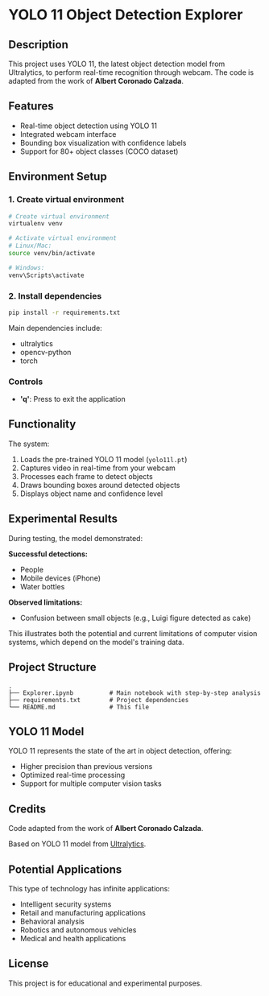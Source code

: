 # YOLO 11 Object Detection Explorer

## Description

This project uses YOLO 11, the latest object detection model from Ultralytics, to perform real-time recognition through webcam. The code is adapted from the work of **Albert Coronado Calzada**.

## Features

- Real-time object detection using YOLO 11
- Integrated webcam interface
- Bounding box visualization with confidence labels
- Support for 80+ object classes (COCO dataset)

## Environment Setup

### 1. Create virtual environment

```bash
# Create virtual environment
virtualenv venv 

# Activate virtual environment
# Linux/Mac:
source venv/bin/activate

# Windows:
venv\Scripts\activate
```

### 2. Install dependencies

```bash
pip install -r requirements.txt
```

Main dependencies include:
- ultralytics
- opencv-python
- torch

### Controls

- **'q'**: Press to exit the application

## Functionality

The system:

1. Loads the pre-trained YOLO 11 model (`yolo11l.pt`)
2. Captures video in real-time from your webcam
3. Processes each frame to detect objects
4. Draws bounding boxes around detected objects
5. Displays object name and confidence level

## Experimental Results

During testing, the model demonstrated:

**Successful detections:**
- People
- Mobile devices (iPhone)
- Water bottles

**Observed limitations:**
- Confusion between small objects (e.g., Luigi figure detected as cake)

This illustrates both the potential and current limitations of computer vision systems, which depend on the model's training data.

## Project Structure

```
.
├── Explorer.ipynb          # Main notebook with step-by-step analysis
├── requirements.txt        # Project dependencies
└── README.md               # This file
```

## YOLO 11 Model

YOLO 11 represents the state of the art in object detection, offering:
- Higher precision than previous versions
- Optimized real-time processing
- Support for multiple computer vision tasks

## Credits

Code adapted from the work of **Albert Coronado Calzada**.

Based on YOLO 11 model from [Ultralytics](https://docs.ultralytics.com/models/yolo11/).

## Potential Applications

This type of technology has infinite applications:
- Intelligent security systems
- Retail and manufacturing applications
- Behavioral analysis
- Robotics and autonomous vehicles
- Medical and health applications

## License

This project is for educational and experimental purposes.
